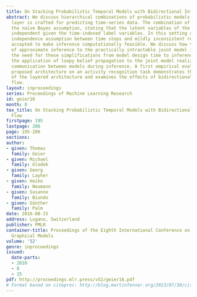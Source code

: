 ```yaml
---
title: On Stacking Probabilistic Temporal Models with Bidirectional Information Flow
abstract: We discuss hierarchical combinations of probabilistic models where the upper
  layer is crafted for predicting time-series data. The combination of models makes
  the naïve Bayes assumption, stating that the latent variables of the models are
  independent given the time-indexed label variables. In this setting an additional
  independence assumption between time steps and mildly inconsistent results are often
  accepted to make inference computationally feasible. We discuss how the application
  of approximate inference to the practically intractable joint model instead, shifts
  the need for these simplifications from model design time to inference time, and
  the application of loopy belief propagation to the joint model realizes bidirectional
  communication between models during inference. A first empirical evaluation of the
  proposed architecture on an activity recognition task demonstrates the benefits
  of the layered architecture and examines the effects of bidirectional information
  flow.
layout: inproceedings
series: Proceedings of Machine Learning Research
id: geier16
month: 0
tex_title: On Stacking Probabilistic Temporal Models with Bidirectional Information
  Flow
firstpage: 195
lastpage: 206
page: 195-206
sections: 
author:
- given: Thomas
  family: Geier
- given: Michael
  family: Glodek
- given: Georg
  family: Layher
- given: Heiko
  family: Neumann
- given: Susanne
  family: Biundo
- given: Günther
  family: Palm
date: 2016-08-15
address: Lugano, Switzerland
publisher: PMLR
container-title: Proceedings of the Eighth International Conference on Probabilistic
  Graphical Models
volume: '52'
genre: inproceedings
issued:
  date-parts:
  - 2016
  - 8
  - 15
pdf: http://proceedings.mlr.press/v52/geier16.pdf
# Format based on citeproc: http://blog.martinfenner.org/2013/07/30/citeproc-yaml-for-bibliographies/
---
```

